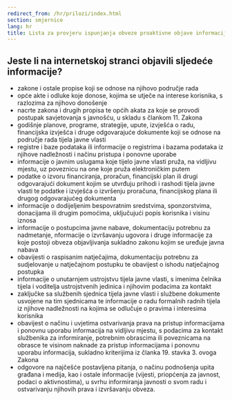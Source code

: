 ```yaml
---
redirect_from: /hr/prilozi/index.html
section: smjernice
lang: hr
title: Lista za provjeru ispunjanja obveze proaktivne objave informacija
---
```


## Jeste li na internetskoj stranci objavili sljedeće informacije?

*   zakone i ostale propise koji se odnose na njihovo područje rada
*   opće akte i odluke koje donose, kojima se utječe na interese korisnika, s razlozima za njihovo donošenje
*   nacrte zakona i drugih propisa te općih akata za koje se provodi postupak savjetovanja s javnošću, u skladu s člankom 11. Zakona
*   godišnje planove, programe, strategije, upute, izvješća o radu, financijska izvješća i druge odgovarajuće dokumente koji se odnose na područje rada tijela javne vlasti
*   registre i baze podataka ili informacije o registrima i bazama podataka iz njihove nadležnosti i načinu pristupa i ponovne uporabe
*   informacije o javnim uslugama koje tijelo javne vlasti pruža, na vidljivu mjestu, uz poveznicu na one koje pruža elektroničkim putem
*   podatke o izvoru financiranja, proračun, financijski plan ili drugi odgovarajući dokument kojim se utvrđuju prihodi i rashodi tijela javne vlasti te podatke i izvješća o izvršenju proračuna, financijskog plana ili drugog odgovarajućeg dokumenta
*   informacije o dodijeljenim bespovratnim sredstvima, sponzorstvima, donacijama ili drugim pomoćima, uključujući popis korisnika i visinu iznosa
*   informacije o postupcima javne nabave, dokumentaciju potrebnu za nadmetanje, nformacije o izvršavanju ugovora i druge informacije za koje postoji obveza objavljivanja sukladno zakonu kojim se uređuje javna nabava
*   obavijesti o raspisanim natječajima, dokumentaciju potrebnu za sudjelovanje u natječajnom postupku te obavijest o ishodu natječajnog postupka
*   informacije o unutarnjem ustrojstvu tijela javne vlasti, s imenima čelnika tijela i voditelja ustrojstvenih jedinica i njihovim podacima za kontakt
*   zaključke sa službenih sjednica tijela javne vlasti i službene dokumente usvojene na tim sjednicama te informacije o radu formalnih radnih tijela iz njihove nadležnosti na kojima se odlučuje o pravima i interesima korisnika
*   obavijest o načinu i uvjetima ostvarivanja prava na pristup informacijama i ponovnu uporabu informacija na vidljivu mjestu, s podacima za kontakt službenika za informiranje, potrebnim obrascima ili poveznicama na obrasce te visinom naknade za pristup informacijama i ponovnu uporabu informacija, sukladno kriterijima iz članka 19. stavka 3. ovoga Zakona
*   odgovore na najčešće postavljena pitanja, o načinu podnošenja upita građana i medija, kao i ostale informacije (vijesti, priopćenja za javnost, podaci o aktivnostima), u svrhu informiranja javnosti o svom radu i ostvarivanju njihovih prava i izvršavanju obveza.